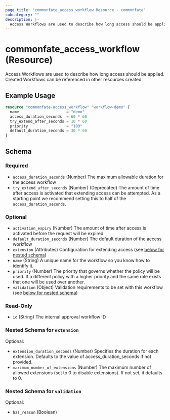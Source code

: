 ```yaml
---
page_title: "commonfate_access_workflow Resource - commonfate"
subcategory: ""
description: |-
  Access Workflows are used to describe how long access should be applied. Created Workflows can be referenced in other resources created.
---
```


# commonfate_access_workflow (Resource)

Access Workflows are used to describe how long access should be applied. Created Workflows can be referenced in other resources created.



## Example Usage

```terraform
resource "commonfate-access_workflow" "workflow-demo" {
  name                     = "demo"
  access_duration_seconds  = 60 * 60
  try_extend_after_seconds = 10 * 60
  priority                 = "100"
  default_duration_seconds = 30 * 60
}
```


<!-- schema generated by tfplugindocs -->
## Schema

### Required

- `access_duration_seconds` (Number) The maximum allowable duration for the access workflow
- `try_extend_after_seconds` (Number) (Deprecated) The amount of time after access is activated that extending access can be attempted. As a starting point we recommend setting this to half of the `access_duration_seconds`.

### Optional

- `activation_expiry` (Number) The amount of time after access is activated before the request will be expired
- `default_duration_seconds` (Number) The default duration of the access workflow
- `extension` (Attributes) Configuration for extending access (see [below for nested schema](#nestedatt--extension))
- `name` (String) A unique name for the workflow so you know how to identify it.
- `priority` (Number) The priority that governs whether the policy will be used. If a different policy with a higher priority and the same role exists that one will be used over another.
- `validation` (Object) Validation requirements to be set with this workflow (see [below for nested schema](#nestedatt--validation))

### Read-Only

- `id` (String) The internal approval workflow ID

<a id="nestedatt--extension"></a>
### Nested Schema for `extension`

Optional:

- `extension_duration_seconds` (Number) Specifies the duration for each extension. Defaults to the value of access_duration_seconds if not provided.
- `maximum_number_of_extensions` (Number) The maximum number of allowed extensions (set to 0 to disable extensions). If not set, it defaults to 0.


<a id="nestedatt--validation"></a>
### Nested Schema for `validation`

Optional:

- `has_reason` (Boolean)

